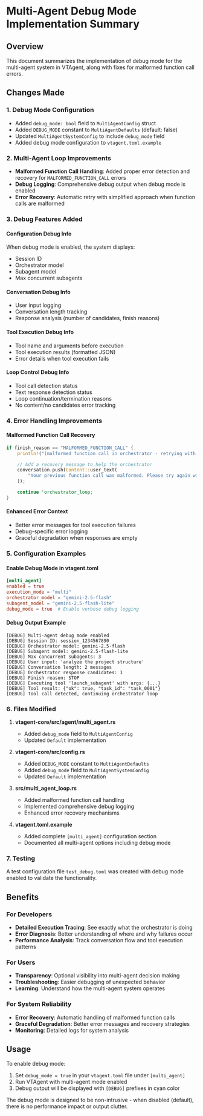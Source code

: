 # Multi-Agent Debug Mode Implementation Summary

## Overview
This document summarizes the implementation of debug mode for the multi-agent system in VTAgent, along with fixes for malformed function call errors.

## Changes Made

### 1. Debug Mode Configuration
- Added `debug_mode: bool` field to `MultiAgentConfig` struct
- Added `DEBUG_MODE` constant to `MultiAgentDefaults` (default: false)
- Updated `MultiAgentSystemConfig` to include `debug_mode` field
- Added debug mode configuration to `vtagent.toml.example`

### 2. Multi-Agent Loop Improvements
- **Malformed Function Call Handling**: Added proper error detection and recovery for `MALFORMED_FUNCTION_CALL` errors
- **Debug Logging**: Comprehensive debug output when debug mode is enabled
- **Error Recovery**: Automatic retry with simplified approach when function calls are malformed

### 3. Debug Features Added

#### Configuration Debug Info
When debug mode is enabled, the system displays:
- Session ID
- Orchestrator model
- Subagent model
- Max concurrent subagents

#### Conversation Debug Info
- User input logging
- Conversation length tracking
- Response analysis (number of candidates, finish reasons)

#### Tool Execution Debug Info
- Tool name and arguments before execution
- Tool execution results (formatted JSON)
- Error details when tool execution fails

#### Loop Control Debug Info
- Tool call detection status
- Text response detection status
- Loop continuation/termination reasons
- No content/no candidates error tracking

### 4. Error Handling Improvements

#### Malformed Function Call Recovery
```rust
if finish_reason == "MALFORMED_FUNCTION_CALL" {
    println!("(malformed function call in orchestrator - retrying with simpler approach)");

    // Add a recovery message to help the orchestrator
    conversation.push(Content::user_text(
        "Your previous function call was malformed. Please try again with a simpler approach, ensuring proper JSON format for function arguments."
    ));

    continue 'orchestrator_loop;
}
```

#### Enhanced Error Context
- Better error messages for tool execution failures
- Debug-specific error logging
- Graceful degradation when responses are empty

### 5. Configuration Examples

#### Enable Debug Mode in vtagent.toml
```toml
[multi_agent]
enabled = true
execution_mode = "multi"
orchestrator_model = "gemini-2.5-flash"
subagent_model = "gemini-2.5-flash-lite"
debug_mode = true  # Enable verbose debug logging
```

#### Debug Output Example
```
[DEBUG] Multi-agent debug mode enabled
[DEBUG] Session ID: session_1234567890
[DEBUG] Orchestrator model: gemini-2.5-flash
[DEBUG] Subagent model: gemini-2.5-flash-lite
[DEBUG] Max concurrent subagents: 3
[DEBUG] User input: 'analyze the project structure'
[DEBUG] Conversation length: 2 messages
[DEBUG] Orchestrator response candidates: 1
[DEBUG] Finish reason: STOP
[DEBUG] Executing tool 'launch_subagent' with args: {...}
[DEBUG] Tool result: {"ok": true, "task_id": "task_0001"}
[DEBUG] Tool call detected, continuing orchestrator loop
```

### 6. Files Modified

1. **vtagent-core/src/agent/multi_agent.rs**
   - Added `debug_mode` field to `MultiAgentConfig`
   - Updated `Default` implementation

2. **vtagent-core/src/config.rs**
   - Added `DEBUG_MODE` constant to `MultiAgentDefaults`
   - Added `debug_mode` field to `MultiAgentSystemConfig`
   - Updated `Default` implementation

3. **src/multi_agent_loop.rs**
   - Added malformed function call handling
   - Implemented comprehensive debug logging
   - Enhanced error recovery mechanisms

4. **vtagent.toml.example**
   - Added complete `[multi_agent]` configuration section
   - Documented all multi-agent options including debug mode

### 7. Testing

A test configuration file `test_debug.toml` was created with debug mode enabled to validate the functionality.

## Benefits

### For Developers
- **Detailed Execution Tracing**: See exactly what the orchestrator is doing
- **Error Diagnosis**: Better understanding of where and why failures occur
- **Performance Analysis**: Track conversation flow and tool execution patterns

### For Users
- **Transparency**: Optional visibility into multi-agent decision making
- **Troubleshooting**: Easier debugging of unexpected behavior
- **Learning**: Understand how the multi-agent system operates

### For System Reliability
- **Error Recovery**: Automatic handling of malformed function calls
- **Graceful Degradation**: Better error messages and recovery strategies
- **Monitoring**: Detailed logs for system analysis

## Usage

To enable debug mode:

1. Set `debug_mode = true` in your `vtagent.toml` file under `[multi_agent]`
2. Run VTAgent with multi-agent mode enabled
3. Debug output will be displayed with `[DEBUG]` prefixes in cyan color

The debug mode is designed to be non-intrusive - when disabled (default), there is no performance impact or output clutter.
